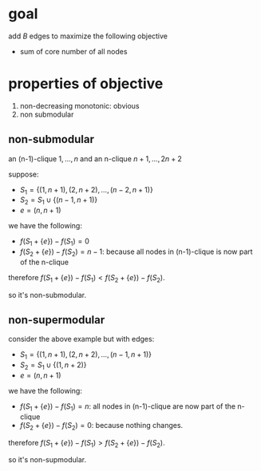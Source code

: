 # goal

add $`B`$ edges to maximize the following  objective

-  sum of core number of all nodes

# properties of objective

1. non-decreasing monotonic: obvious
2. non submodular

## non-submodular

an (n-1)-clique $`1, \ldots, n`$ and an n-clique $`n+1,\ldots ,2n+2`$

suppose:

- $`S_1=\{(1,n+1),(2,n+2), \ldots, (n-2, n+1)\}`$
- $`S_2 = S_1 \cup \{(n-1, n+1)\}`$
- $`e = (n, n+1)`$

we have the following:

- $`f(S_1+\{e\}) -f(S_1) = 0`$
- $`f(S_2+\{e\}) -f(S_2) = n-1`$: because all nodes in (n-1)-clique is now part of the n-clique

therefore $`f(S_1+\{e\}) - f(S_1) < f(S_2+\{e\}) - f(S_2)`$.

so it's non-submodular.

## non-supermodular

consider the above example but with edges:

- $`S_1=\{(1,n+1),(2,n+2), \ldots, (n-1, n+1)\}`$
- $`S_2= S_1 \cup \{(1, n+2)\}`$
- $`e=(n, n+1)`$

we have the following:

- $`f(S_1+\{e\}) - f(S_1) = n`$: all nodes in (n-1)-clique are now part of the n-clique
- $`f(S_2+\{e\}) - f(S_2) = 0`$: because nothing changes. 

therefore $`f(S_1+\{e\}) - f(S_1) > f(S_2+\{e\}) - f(S_2)`$.

so it's non-supmodular. 